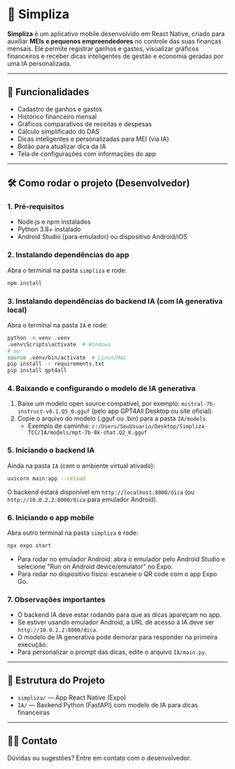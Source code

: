 
# 📱 Simpliza

**Simpliza** é um aplicativo mobile desenvolvido em React Native, criado para auxiliar **MEIs e pequenos empreendedores** no controle das suas finanças mensais. Ele permite registrar ganhos e gastos, visualizar gráficos financeiros e receber dicas inteligentes de gestão e economia geradas por uma IA personalizada.

---

## 🚀 Funcionalidades

- Cadastro de ganhos e gastos
- Histórico financeiro mensal
- Gráficos comparativos de receitas e despesas
- Cálculo simplificado do DAS
- Dicas inteligentes e personalizadas para MEI (via IA)
- Botão para atualizar dica da IA
- Tela de configurações com informações do app

---

## 🛠️ Como rodar o projeto (Desenvolvedor)

### 1. Pré-requisitos
- Node.js e npm instalados
- Python 3.8+ instalado
- Android Studio (para emulador) ou dispositivo Android/iOS

### 2. Instalando dependências do app
Abra o terminal na pasta `simpliza` e rode:
```sh
npm install
```



### 3. Instalando dependências do backend IA (com IA generativa local)
Abra o terminal na pasta `IA` e rode:
```sh
python -m venv .venv
.venv\Scripts\activate  # Windows
# ou
source .venv/bin/activate  # Linux/Mac
pip install -r requirements.txt
pip install gpt4all
```

### 4. Baixando e configurando o modelo de IA generativa
1. Baixe um modelo open source compatível, por exemplo: `mistral-7b-instruct-v0.1.Q5_0.gguf` (pelo app GPT4All Desktop ou site oficial).
2. Copie o arquivo do modelo (.gguf ou .bin) para a pasta `IA/models`.
	- Exemplo de caminho: `c:/Users/SeuUsuario/Desktop/Simpliza-TCC/IA/models/mpt-7b-8k-chat.Q2_K.gguf`

### 5. Iniciando o backend IA
Ainda na pasta `IA` (com o ambiente virtual ativado):
```sh
uvicorn main:app --reload
```
O backend estará disponível em `http://localhost:8000/dica` (ou `http://10.0.2.2:8000/dica` para emulador Android).

### 6. Iniciando o app mobile
Abra outro terminal na pasta `simpliza` e rode:
```sh
npx expo start
```
- Para rodar no emulador Android: abra o emulador pelo Android Studio e selecione "Run on Android device/emulator" no Expo.
- Para rodar no dispositivo físico: escaneie o QR code com o app Expo Go.

### 7. Observações importantes
- O backend IA deve estar rodando para que as dicas apareçam no app.
- Se estiver usando emulador Android, a URL de acesso à IA deve ser `http://10.0.2.2:8000/dica`.
- O modelo de IA generativa pode demorar para responder na primeira execução.
- Para personalizar o prompt das dicas, edite o arquivo `IA/main.py`.

---

## 📂 Estrutura do Projeto
- `simpliza/` — App React Native (Expo)
- `IA/` — Backend Python (FastAPI) com modelo de IA para dicas financeiras

---

## 👨‍💻 Contato
Dúvidas ou sugestões? Entre em contato com o desenvolvedor.
